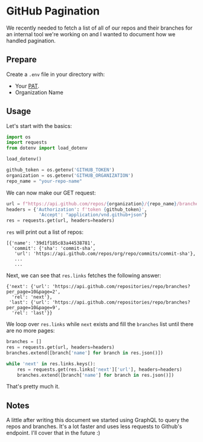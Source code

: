 # GitHub Pagination
We recently needed to fetch a list of all of our repos and their branches for an internal tool we're working on and I wanted to document how we handled pagination.

## Prepare
Create a `.env` file in your directory with:

- Your [PAT](https://docs.github.com/en/authentication/keeping-your-account-and-data-secure/managing-your-personal-access-tokens).
- Organization Name

## Usage
Let's start with the basics:
```python
import os
import requests
from dotenv import load_dotenv

load_dotenv()

github_token = os.getenv('GITHUB_TOKEN')
organization = os.getenv('GITHUB_ORGANIZATION')
repo_name = "your-repo-name"
```

We can now make our GET request:
```python
url = f"https://api.github.com/repos/{organization}/{repo_name}/branches?per_page=10"
headers = {'Authorization': f'token {github_token}',
            'Accept': "application/vnd.github+json"}
res = requests.get(url, headers=headers)
```

`res` will print out a list of repos:
```
[{'name': '39d1f185c83a44538781',
  'commit': {'sha': 'commit-sha',
   'url': 'https://api.github.com/repos/org/repo/commits/commit-sha'},
   ...
   ...
```

Next, we can see that `res.links` fetches the following answer:
```
{'next': {'url': 'https://api.github.com/repositories/repo/branches?per_page=10&page=2',
  'rel': 'next'},
 'last': {'url': 'https://api.github.com/repositories/repo/branches?per_page=10&page=9',
  'rel': 'last'}}
```

We loop over `res.links` while `next` exists and fill the `branches` list until there are no more pages:
```python
branches = []
res = requests.get(url, headers=headers)
branches.extend([branch['name'] for branch in res.json()])

while 'next' in res.links.keys():
    res = requests.get(res.links['next']['url'], headers=headers)
    branches.extend([branch['name'] for branch in res.json()])
```

That's pretty much it.

## Notes
A little after writing this document we started using GraphQL to query the repos and branches. It's a lot faster and uses less requests to Github's endpoint. I'll cover that in the future :)
